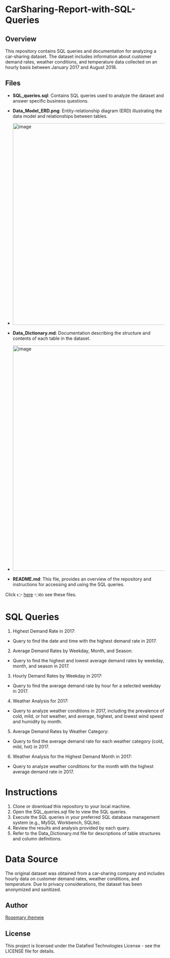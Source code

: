 # CarSharing-Report-with-SQL-Queries
## Overview
This repository contains SQL queries and documentation for analyzing a car-sharing dataset. The dataset includes information about customer demand rates, weather conditions, and temperature data collected on an hourly basis between January 2017 and August 2018.

## Files
- **SQL_queries.sql**: Contains SQL queries used to analyze the dataset and answer specific business questions.
- **Data_Model_ERD.png**: Entity-relationship diagram (ERD) illustrating the data model and relationships between tables.
- <img width="635" alt="image" src="https://github.com/Barbiespec/CarSharing-Report-with-SQL-Queries/assets/158063327/c905d450-63a8-45ec-8a49-07b720ce2d51">

- **Data_Dictionary.md**: Documentation describing the structure and contents of each table in the dataset.
- <img width="710" alt="image" src="https://github.com/Barbiespec/CarSharing-Report-with-SQL-Queries/assets/158063327/c879aef3-1e71-4e63-879f-40a033efefd2">

- **README.md**: This file, provides an overview of the repository and instructions for accessing and using the SQL queries.

Click 👉 [here](https://drive.google.com/drive/folders/13O_tSPj1v45UjdzJoQTp_XAIKrhkAdIm?usp=sharing) 👈to see these files.

# SQL Queries
1. Highest Demand Rate in 2017:
- Query to find the date and time with the highest demand rate in 2017.
2. Average Demand Rates by Weekday, Month, and Season:
- Query to find the highest and lowest average demand rates by weekday, month, and season in 2017.
3. Hourly Demand Rates by Weekday in 2017:
- Query to find the average demand rate by hour for a selected weekday in 2017.
4. Weather Analysis for 2017:
- Query to analyze weather conditions in 2017, including the prevalence of cold, mild, or hot weather, and average, highest, and lowest wind speed and humidity by month.
5. Average Demand Rates by Weather Category:
- Query to find the average demand rate for each weather category (cold, mild, hot) in 2017.
6. Weather Analysis for the Highest Demand Month in 2017:
- Query to analyze weather conditions for the month with the highest average demand rate in 2017.

# Instructions
1. Clone or download this repository to your local machine.
2. Open the SQL_queries.sql file to view the SQL queries.
3. Execute the SQL queries in your preferred SQL database management system (e.g., MySQL Workbench, SQLite).
4. Review the results and analysis provided by each query.
5. Refer to the Data_Dictionary.md file for descriptions of table structures and column definitions.

# Data Source
The original dataset was obtained from a car-sharing company and includes hourly data on customer demand rates, weather conditions, and temperature. Due to privacy considerations, the dataset has been anonymized and sanitized.

## Author
[Rosemary ihemeje](https://www.linkedin.com/public-profile/settings?lipi=urn%3Ali%3Apage%3Ad_flagship3_profile_self_edit_contact-info%3B202xL14xR76Trgbi2YEolw%3D%3D)

## License
This project is licensed under the Datafied Technologies License - see the LICENSE file for details.
